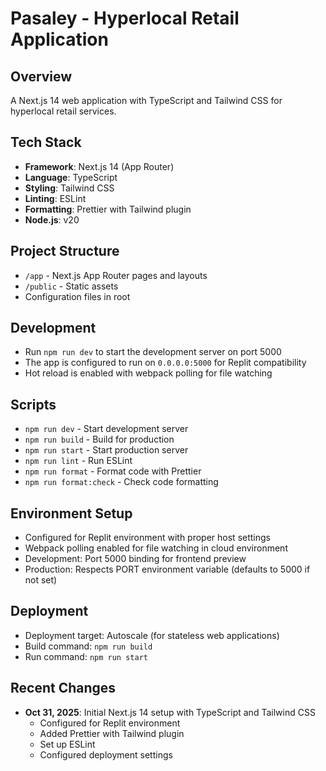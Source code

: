 # Pasaley - Hyperlocal Retail Application

## Overview
A Next.js 14 web application with TypeScript and Tailwind CSS for hyperlocal retail services.

## Tech Stack
- **Framework**: Next.js 14 (App Router)
- **Language**: TypeScript
- **Styling**: Tailwind CSS
- **Linting**: ESLint
- **Formatting**: Prettier with Tailwind plugin
- **Node.js**: v20

## Project Structure
- `/app` - Next.js App Router pages and layouts
- `/public` - Static assets
- Configuration files in root

## Development
- Run `npm run dev` to start the development server on port 5000
- The app is configured to run on `0.0.0.0:5000` for Replit compatibility
- Hot reload is enabled with webpack polling for file watching

## Scripts
- `npm run dev` - Start development server
- `npm run build` - Build for production
- `npm run start` - Start production server
- `npm run lint` - Run ESLint
- `npm run format` - Format code with Prettier
- `npm run format:check` - Check code formatting

## Environment Setup
- Configured for Replit environment with proper host settings
- Webpack polling enabled for file watching in cloud environment
- Development: Port 5000 binding for frontend preview
- Production: Respects PORT environment variable (defaults to 5000 if not set)

## Deployment
- Deployment target: Autoscale (for stateless web applications)
- Build command: `npm run build`
- Run command: `npm run start`

## Recent Changes
- **Oct 31, 2025**: Initial Next.js 14 setup with TypeScript and Tailwind CSS
  - Configured for Replit environment
  - Added Prettier with Tailwind plugin
  - Set up ESLint
  - Configured deployment settings

